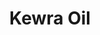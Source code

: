 ---
name: Kewra Oil
title: Kewra Oil
details:
  - detail:
      key: "Usage/Application"
      value: "Fragrance, Flavour, Pharma"
  - detail:
      key: "Botanical Name"
      value: "Pandanus Odoratissimus"
  - detail:
      key: "Color"
      value: "Pale Yellow"
  - detail:
      key: "CAS Number"
      value: "91770-47-7"
  - detail:
      key: "Form Of Chemicals"
      value: "Liquid"
  - detail:
      key: "EC Number"
      value: "294-832-3"
  - detail:
      key: "Packaging Size"
      value: "5, 25, 200 Kg"
  - detail:
      key: "Packaging Type"
      value: "Can, Barrel"
  - detail:
      key: "Brand"
      value: "Natural Aroma"
showOnHome: false
thumbnail: https://5.imimg.com/data5/SELLER/Default/2021/12/IP/IU/OS/3823480/kewra-oil-500x500.jpg
productImages:
  - ""
category: reconstituted oil
---